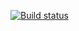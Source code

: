 [![Build status](https://ci.appveyor.com/api/projects/status/xgttksftwxkwxl85?svg=true)](https://ci.appveyor.com/project/bezbiletniy/autotesthomework4)